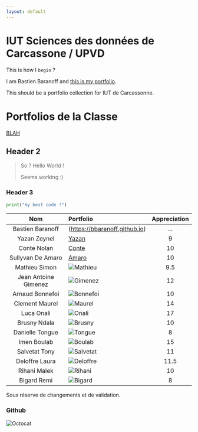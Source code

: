 ```yaml
---
layout: default
---
```


# IUT Sciences des données de Carcassone / UPVD

This is how I `begin` ?

I am Bastien Baranoff and [this is my portfolio](https://bbaranoff.github.io). 
  
This should be a portfolio collection for IUT de Carcassonne.
  
# Portfolios de la Classe

[BLAH](https://blahblah.github.io)

## Header 2

> So ? Hello World !
>
> Seems working :)

### Header 3

```python
print("my best code !")
```

| Nom         | Portfolio                                       | Appreciation   |
|:-----------:|:------------------------------------------------|:--------------:|
|Bastien Baranoff| (https://bbaranoff.github.io)| ...     |
|Yazan Zeynel | [Yazan](https://zeyneell.github.io)              |  9          |
|Conte Nolan  | [Conte](https://Nolan-66.github.io) |10 |
|Sullyvan De Amaro |  [Amaro](https://sullyvandz.github.io)          |10    |
|Mathieu Simon|  ![Mathieu](https://w3ver.github.io)          | 9.5  |
|Jean Antoine Gimenez|  ![Gimenez](https://jean-antoine-gimenez.github.io)   | 12   |
|Arnaud Bonnefoi |  ![Bonnefoi](https://arnaud-iut.github.io)      |   10  |
|Clement Maurel   |  ![Maurel](https://clementmaurel.github.io)          | 14 |
|Luca Onali  |  ![Onali](https://luca-onali.github.io)         | 17|
|Brusny Ndala |  ![Brusny](https://brusny.github.io)  | 10 |
|Danielle Tongue| ![Tongue](https://danielletongue.github.io) | 8 |
|Imen Boulab | ![Boulab](https://imenboulab.github.io)   | 15|
|Salvetat Tony  | ![Salvetat](https://salvetattony.github.io) | 11|
|Deloffre Laura| ![Deloffre](https://lauradelo.github.io) | 11.5 |
|Rihani Malek| ![Rihani](https://rihani26.github.io)| 10 |
|Bigard Remi| ![Bigard](https://remibig.github.io) | 8 |

Sous réserve de changements et de validation.

### Github

![Octocat](https://github.githubassets.com/images/icons/emoji/octocat.png)
